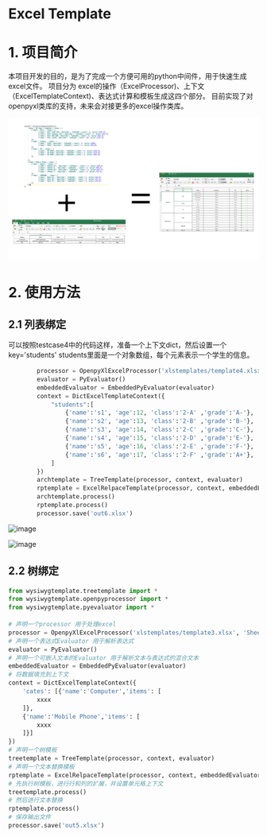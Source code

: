 # Excel Template

# 1. 项目简介

本项目开发的目的，是为了完成一个方便可用的python中间件，用于快速生成excel文件。
项目分为 excel的操作（ExcelProcessor)、上下文（ExcelTemplateContext)、表达式计算和模板生成这四个部分。
目前实现了对openpyxl类库的支持，未来会对接更多的excel操作类库。

![fsfdsfsdf](doc/fig.png)



# 2. 使用方法

## 2.1 列表绑定

可以按照testcase4中的代码这样，准备一个上下文dict，然后设置一个key='students'
students里面是一个对象数组，每个元素表示一个学生的信息。

```python
        processor = OpenpyXlExcelProcessor('xlstemplates/template4.xlsx', 'Sheet1')
        evaluator = PyEvaluator()
        embeddedEvaluator = EmbeddedPyEvaluator(evaluator)
        context = DictExcelTemplateContext({
            "students":[
                {'name':'s1', 'age':12, 'class':'2-A' ,'grade':'A-'},
                {'name':'s2', 'age':13, 'class':'2-B' ,'grade':'B-'},
                {'name':'s3', 'age':14, 'class':'2-C' ,'grade':'C-'},
                {'name':'s4', 'age':15, 'class':'2-D' ,'grade':'E-'},
                {'name':'s5', 'age':16, 'class':'2-E' ,'grade':'F-'},
                {'name':'s6', 'age':17, 'class':'2-F' ,'grade':'A+'},
            ]
        })
        archtemplate = TreeTemplate(processor, context, evaluator)
        rptemplate = ExcelRelpaceTemplate(processor, context, embeddedEvaluator)
        archtemplate.process()
        rptemplate.process()
        processor.save('out6.xlsx')
```
![image](https://user-images.githubusercontent.com/18006949/48540805-17946480-e8f6-11e8-9946-7fc22bd286fd.png)

![image](https://user-images.githubusercontent.com/18006949/48540964-70fc9380-e8f6-11e8-9cdd-967362b6338b.png)


## 2.2 树绑定
```python
from wysiwygtemplate.treetemplate import *
from wysiwygtemplate.openpyprocessor import *
from wysiwygtemplate.pyevaluator import *

# 声明一个processor 用于处理excel
processor = OpenpyXlExcelProcessor('xlstemplates/template3.xlsx', 'Sheet1')
# 声明一个表达式Evaluator 用于解析表达式
evaluator = PyEvaluator()
# 声明一个可嵌入文本的Evaluator 用于解析文本与表达式的混合文本
embeddedEvaluator = EmbeddedPyEvaluator(evaluator)
# 将数据填充到上下文
context = DictExcelTemplateContext({
    'cates': [{'name':'Computer','items': [
        xxxx
    ]},
    {'name':'Mobile Phone','items': [
        xxxx
    ]}]
})
# 声明一个树模板
treetemplate = TreeTemplate(processor, context, evaluator)
# 声明一个文本替换模板
rptemplate = ExcelRelpaceTemplate(processor, context, embeddedEvaluator)
# 先执行树模板，进行行和列的扩展，并设置单元格上下文
treetemplate.process()
# 然后进行文本替换
rptemplate.process()
# 保存输出文件
processor.save('out5.xlsx')
```
